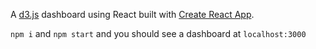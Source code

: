 A [d3.js](https://d3js.org) dashboard using React built with [Create React App](https://github.com/facebookincubator/create-react-app).

`npm i` and `npm start` and you should see a dashboard at `localhost:3000`
